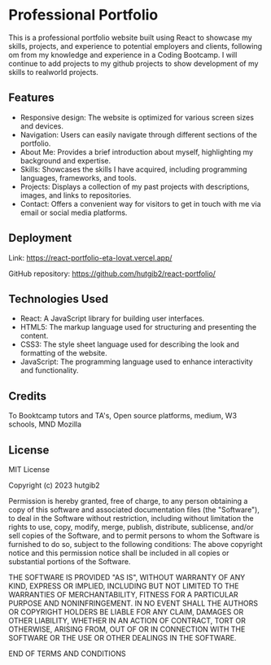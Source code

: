 # Professional Portfolio

This is a professional portfolio website built using React to showcase my skills, projects, and experience to potential employers and clients, following om from my knowledge and experience in a Coding Bootcamp. I will continue to add projects to my github projects to show development of my skills to realworld projects. 

## Features

- Responsive design: The website is optimized for various screen sizes and devices.
- Navigation: Users can easily navigate through different sections of the portfolio.
- About Me: Provides a brief introduction about myself, highlighting my background and expertise.
- Skills: Showcases the skills I have acquired, including programming languages, frameworks, and tools.
- Projects: Displays a collection of my past projects with descriptions, images, and links to repositories.
- Contact: Offers a convenient way for visitors to get in touch with me via email or social media platforms.

## Deployment

Link: https://react-portfolio-eta-lovat.vercel.app/

GitHub repository: https://github.com/hutgib2/react-portfolio/



## Technologies Used

- React: A JavaScript library for building user interfaces.
- HTML5: The markup language used for structuring and presenting the content.
- CSS3: The style sheet language used for describing the look and formatting of the website.
- JavaScript: The programming language used to enhance interactivity and functionality.

## Credits
To Booktcamp tutors and TA's, Open source platforms, medium, W3 schools, MND Mozilla


## License
MIT License

Copyright (c) 2023 hutgib2

Permission is hereby granted, free of charge, to any person obtaining a copy of this software and associated documentation files (the "Software"), to deal in the Software without restriction, including without limitation the rights to use, copy, modify, merge, publish, distribute, sublicense, and/or sell copies of the Software, and to permit persons to whom the Software is furnished to do so, subject to the following conditions: The above copyright notice and this permission notice shall be included in all copies or substantial portions of the Software.

THE SOFTWARE IS PROVIDED "AS IS", WITHOUT WARRANTY OF ANY KIND, EXPRESS OR IMPLIED, INCLUDING BUT NOT LIMITED TO THE WARRANTIES OF MERCHANTABILITY, FITNESS FOR A PARTICULAR PURPOSE AND NONINFRINGEMENT. IN NO EVENT SHALL THE AUTHORS OR COPYRIGHT HOLDERS BE LIABLE FOR ANY CLAIM, DAMAGES OR OTHER LIABILITY, WHETHER IN AN ACTION OF CONTRACT, TORT OR OTHERWISE, ARISING FROM, OUT OF OR IN CONNECTION WITH THE SOFTWARE OR THE USE OR OTHER DEALINGS IN THE SOFTWARE.

END OF TERMS AND CONDITIONS